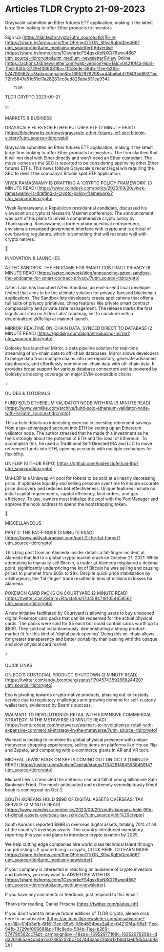 # Articles TLDR Crypto 21-09-2023

Grayscale submitted an Ether futures ETF application, making it the
latest large firm looking to offer Ether products to investors  

Sign Up [https://tldr.tech/crypto?utm_source=tldr]|Hire
[https://share.hsforms.com/1hmOFVmqOTrON_SRvaRqEbQee466?utm_source=tldr&utm_medium=newsletter]|Advertise
[https://share.hsforms.com/1OxvmrkcFS4qsxKpNXCi76wee466?utm_source=tldrcrypto&utm_medium=newsletter]|View
Online
[https://actions.tldrnewsletter.com/web-version?ep=1&lc=04210f4a-96a1-11ed-94fb-3729ef006681&p=11fc8ede-584b-11ee-b265-574790562cc7&pt=campaign&t=1695297929&s=44ba6abf7f9435d892f1ac72fe5647a51c61cf7a28283cc8ed826aba531ea934]


		TLDR 

TLDR CRYPTO 2023-09-21

📈 

MARKETS & BUSINESS

GRAYSCALE FILES FOR ETHER FUTURES ETF (2 MINUTE READ)
[https://blockworks.co/news/grayscale-ether-futures-etf-sec-bitcoin-victory?utm_source=tldrcrypto]


Grayscale submitted an Ether futures ETF application, making it the
latest large firm looking to offer Ether products to investors. The
firm clarified that it will not deal with Ether directly and won't
need an Ether custodian. The move comes as the SEC is reported to be
considering approving other Ether futures ETFs. This news follows
Grayscale's recent legal win requiring the SEC to revisit the
company’s Bitcoin spot ETF application. 

VIVEK RAMASWAMY IS DRAFTING A 'CRYPTO POLICY FRAMEWORK' (3 MINUTE
READ)
[https://www.coindesk.com/policy/2023/09/20/vivek-ramaswamy-is-drafting-a-crypto-policy-framework/?utm_source=tldrcrypto]


Vivek Ramaswamy, a Republican presidential candidate, discussed his
viewpoint on crypto at Messari’s Mainnet conference. The
announcement was part of his plans to unveil a comprehensive crypto
policy by Thanksgiving. Ramaswamy, a former pharmaceutical
entrepreneur, envisions a revamped government interface with crypto
and is critical of overbearing regulators, which is something that
will resonate well with crypto natives. 

🚀 

INNOVATION & LAUNCHES

AZTEC SANDBOX: THE ENDGAME FOR SMART CONTRACT PRIVACY (6 MINUTE READ)
[https://aztec.network/blog/announcing-aztec-sandbox-the-endgame-for-smart-contract-privacy/?utm_source=tldrcrypto]


Aztec Labs has launched Aztec Sandbox, an end-to-end local developer
testnet that aims to be the ultimate solution for privacy-focused
blockchain applications. The Sandbox lets developers create
applications that offer a full suite of privacy primitives, citing
features like private smart contract composability and private state
management. The release marks the first significant step on Aztec
Labs' roadmap, set to conclude with a decentralized zkRollup at
mainnet launch. 

MIRROR: REALTIME ON-CHAIN DATA, SYNCED DIRECT TO DATABASE (2 MINUTE
READ)
[https://goldsky.com/blog/introducing-mirror?utm_source=tldrcrypto] 

Goldsky has launched Mirror, a data pipeline solution for real-time
streaming of on-chain data to off-chain databases. Mirror allows
developers to merge data from multiple chains into one repository,
generate advanced dashboards, and effortlessly combine on-chain data
with off-chain data. It provides broad support for various database
connectors and is powered by Goldsky's indexing coverage on major
EVM-compatible chains. 

💡 

GUIDES & TUTORIALS

FUND SOLO ETHEREUM VALIDATOR NODE WITH IRA (9 MINUTE READ)
[https://www.yamlike.com/archive/fund-solo-ethereum-validator-node-with-ira?utm_source=tldrcrypto]


This article details an interesting exercise in investing retirement
savings from a tax-advantaged account into ETH by setting up an
Ethereum validator node. The author stressed that he made this
investment as he feels strongly about the potential of ETH and the
ideal of Ethereum. To accomplish this, he used a Traditional
Self-Directed IRA and LLC to move retirement funds into ETH, opening
accounts with multiple exchanges for flexibility. 

UNI-LBP (GITHUB REPO)
[https://github.com/kadenzipfel/uni-lbp?utm_source=tldrcrypto] 

Uni-LBP is a Uniswap v4 pool for tokens to be sold at a linearly
decreasing price. It optimizes liquidity and selling pressure over
time to ensure accurate price discovery and reduces bot effectiveness.
Unique features include no initial capital requirements, capital
efficiency, limit orders, and gas efficiency. To use, owners must
initialize the pool with the PoolManager and approve the hook address
to spend the bootstrapping token. 

🦄 

MISCELLANEOUS

PART 2: THE FAT-FINGER (3 MINUTE READ)
[https://www.adityabaradwaj.com/part-2-the-fat-finger/?utm_source=tldrcrypto]


This blog post from an Alameda insider details a fat-finger incident
at Alameda that led to a global crypto market crash on October 21,
2021. While attempting to manually sell Bitcoin, a trader at Alameda
misplaced a decimal point, significantly underpricing the lot of
Bitcoin he was selling and causing prices to plummet from $65k to $8k.
Despite quick price stabilization by arbitrageurs, the 'fat-finger'
trade resulted in tens of millions in losses for Alameda. 

POKEMON CARD PACKS ON COURTYARD (2 MINUTE READ)
[https://twitter.com/S4mmyEth/status/1704584719105445956?utm_source=tldrcrypto]


A new initiative facilitated by Courtyard is allowing users to buy
unopened digital Pokemon card packs that can be redeemed for the
actual physical cards. The packs were sold for $5 each but could
contain cards worth up to $500. They sold out instantaneously,
demonstrating a strong product-market fit for this kind of 'digital
pack opening'. Doing this on-chain allows for greater transparency and
better portability than dealing with the opaque and slow physical card
market. 

⚡ 

QUICK LINKS

ON ECO’S CUSTODIAL PRODUCT SHUTDOWN (2 MINUTE READ)
[https://twitter.com/andy_bromberg/status/1704574359266824420?utm_source=tldrcrypto]


Eco is pivoting towards crypto-native products, phasing out its
custody service due to regulatory challenges and growing demand for
self-custody wallet tech, evidenced by Beam's success. 

WALMART TO REVOLUTIONIZE RETAIL WITH EXPANSIVE COMMERCIAL STRATEGY IN
THE METAVERSE (3 MINUTE READ)
[https://venturebeat.com/metaverse/walmart-to-revolutionize-retail-with-expansive-commercial-strategy-in-the-metaverse/?utm_source=tldrcrypto]


Walmart is looking to combine its global physical presence with unique
metaverse shopping experiences, selling items on platforms like House
Flip and Zepeto, and competing with e-commerce giants in AR and VR
tech. 

MICHEAL LEWIS’ BOOK ON SBF IS COMING OUT ON OCT 3 (1 MINUTE READ)
[https://twitter.com/AutismCapital/status/1704281484553846914?utm_source=tldrcrypto]


Michael Lewis chronicled the meteoric rise and fall of young
billionaire Sam Bankman-Fried. The much-anticipated and extremely
serendipitously timed book is coming out on Oct 3. 

SOUTH KOREANS HOLD $99B OF DIGITAL ASSETS OVERSEAS: TAX SERVICE (2
MINUTE READ)
[https://www.coindesk.com/policy/2023/09/20/south-koreans-hold-99b-of-digital-assets-overseas-tax-service/?utm_source=tldr%20crypto]


South Koreans reported $99B in overseas digital assets, totaling 70%
of all of the country’s overseas assets. The country introduced
mandatory reporting this year and plans to introduce crypto taxation
by 2025. 

 We help cutting edge companies hire world class technical talent
through our job listings. If you're hiring in crypto, CLICK HERE TO
LEARN MORE
[https://share.hsforms.com/1hmOFVmqOTrON_SRvaRqEbQee466?utm_source=tldr&utm_medium=newsletter].


If your company is interested in reaching an audience of crypto
investors and builders, you may want to ADVERTISE WITH US
[https://share.hsforms.com/1OxvmrkcFS4qsxKpNXCi76wee466?utm_source=tldrcrypto&utm_medium=newsletter].


If you have any comments or feedback, just respond to this email! 

Thanks for reading, 
Daniel Fritsche [https://twitter.com/plutus_nft] 

If you don't want to receive future editions of TLDR Crypto,
please click here to unsubscribe
[https://actions.tldrnewsletter.com/unsubscribe?ep=1&l=514b3efb-6f16-11ec-96e5-06b4694bee2a&lc=04210f4a-96a1-11ed-94fb-3729ef006681&p=11fc8ede-584b-11ee-b265-574790562cc7&pt=campaign&pv=4&spa=1695297716&t=1695297929&s=dd32619b5ae4da462c67385202bc7447443aad72b9d12f9d41aebf654aab932b].
